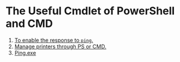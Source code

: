 # The Useful Cmdlet of PowerShell and CMD

1. [To enable the response to `ping`.](https://github.com/jibingl/PS/blob/main/Response-to-ping.md)
2. [Manage printers through PS or CMD.](https://github.com/jibingl/PS-and-CMD/blob/main/Printer-PSmgmt.md)
3. [Ping.exe](https://github.com/jibingl/PS-and-CMD/blob/main/ping.md)
